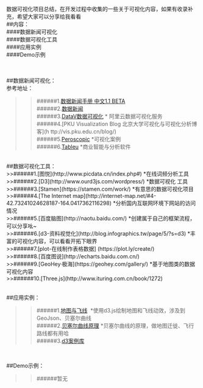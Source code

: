 数据可视化项目总结，在开发过程中收集的一些关于可视化内容，如果有收录补充，希望大家可以分享给我看看
<br>
##内容：<br>
####数据新闻可视化<br>
####数据可视化工具<br>
####应用实例<br>
####Demo示例<br>
<br><br>

##数据新闻可视化：<br>
参考地址：<br>
>>######1.[数据新闻手册  中文1.1 BETA](http://datajournalismhandbook.org/chinese/index.html) <br>
>>######2.[数据新闻](http://djchina.org/) <br>
>>######3.[DataV数据可视化](https://data.aliyun.com/visual/datav?spm=a2c0j.7906235.header.25.esQjK7) * 阿里云数据可视化服务<br>
>>######4.[PKU Visualization Blog 北京大学可视化与可视化分析博客](h ttp://vis.pku.edu.cn/blog/)<br>
>>######5.[Peroscopic](http://www.periscopic.com/our-work) *可视化案例<br>
>>######6.[Tableu](https://www.tableau.com/products/desktop)  *商业智能与分析软件<br>
<br>
##数据可视化工具：<br>
>>######1.[图悦](http://www.picdata.cn/index.php#) *在线词频分析工具<br>
>>######2.[D3](http://www.ourd3js.com/wordpress/)  *数据可视化 工具<br>
>>######3.[Stamen](https://stamen.com/work/)  *有意思的数据可视化项目<br>
>>######4.[The Internet map](http://internet-map.net/#4-42.73241024628187-164.0417362116298)  *分析国内互联网环境下网站的访问情况<br>
>>######5.[百度脑图](http://naotu.baidu.com/)  *创建属于自己的框架流程，可以分享吆~<br>
>>######6.[d3-资料视觉化](http://blog.infographics.tw/page/5/?s=d3)  *丰富的可视化内容，可以看看开拓下眼界<br>
>>######7.[plot-在线制作表格数据] (https://plot.ly/create/)<br>
>>######8.[百度图说](http://echarts.baidu.com.cn/)<br>
>>######9.[GeoHey·极海](https://geohey.com/gallery/)   *基于地图类的数据可视化内容<br>
>>######10.[Three.js](http://www.ituring.com.cn/book/1272)<br>
<br>

##应用实例：<br>
>>######1.[地图与飞线](http://www.jianshu.com/p/69dd56c28248)  *使用d3.js绘制地图和飞线动效，涉及到GeoJson、贝塞尔曲线<br>
>>######2.[贝塞尔曲线原理](http://www.cnblogs.com/hnfxs/p/3148483.html)  *贝塞尔曲线的原理，做地图迁徙、飞行路线都有用哈<br>
>>######3.[d3案例库](https://bl.ocks.org/mbostock)<br>
<br>

##Demo示例：<br>
>>######暂无<br>
